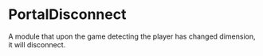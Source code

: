 # PortalDisconnect
A module that upon the game detecting the player has changed dimension, it will disconnect.
